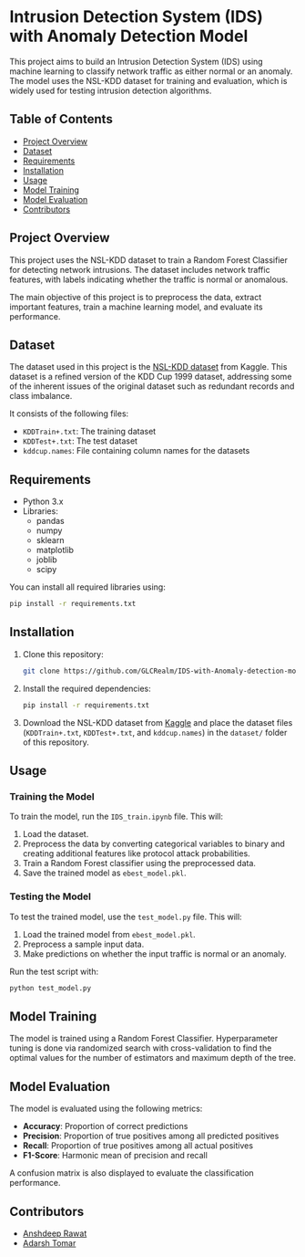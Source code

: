 
# Intrusion Detection System (IDS) with Anomaly Detection Model

This project aims to build an Intrusion Detection System (IDS) using machine learning to classify network traffic as either normal or an anomaly. The model uses the NSL-KDD dataset for training and evaluation, which is widely used for testing intrusion detection algorithms.

## Table of Contents

- [Project Overview](#project-overview)
- [Dataset](#dataset)
- [Requirements](#requirements)
- [Installation](#installation)
- [Usage](#usage)
- [Model Training](#model-training)
- [Model Evaluation](#model-evaluation)
- [Contributors](#contributors)

## Project Overview

This project uses the NSL-KDD dataset to train a Random Forest Classifier for detecting network intrusions. The dataset includes network traffic features, with labels indicating whether the traffic is normal or anomalous.

The main objective of this project is to preprocess the data, extract important features, train a machine learning model, and evaluate its performance.

## Dataset

The dataset used in this project is the [NSL-KDD dataset](https://www.kaggle.com/datasets/ashishpatel26/nslkdd) from Kaggle. This dataset is a refined version of the KDD Cup 1999 dataset, addressing some of the inherent issues of the original dataset such as redundant records and class imbalance.

It consists of the following files:
- `KDDTrain+.txt`: The training dataset
- `KDDTest+.txt`: The test dataset
- `kddcup.names`: File containing column names for the datasets

## Requirements

- Python 3.x
- Libraries:
  - pandas
  - numpy
  - sklearn
  - matplotlib
  - joblib
  - scipy

You can install all required libraries using:

```bash
pip install -r requirements.txt
```

## Installation

1. Clone this repository:
   ```bash
   git clone https://github.com/GLCRealm/IDS-with-Anomaly-detection-model.git
   ```

2. Install the required dependencies:
   ```bash
   pip install -r requirements.txt
   ```

3. Download the NSL-KDD dataset from [Kaggle](https://www.kaggle.com/datasets/ashishpatel26/nslkdd) and place the dataset files (`KDDTrain+.txt`, `KDDTest+.txt`, and `kddcup.names`) in the `dataset/` folder of this repository.

## Usage

### Training the Model

To train the model, run the `IDS_train.ipynb` file. This will:

1. Load the dataset.
2. Preprocess the data by converting categorical variables to binary and creating additional features like protocol attack probabilities.
3. Train a Random Forest classifier using the preprocessed data.
4. Save the trained model as `ebest_model.pkl`.

### Testing the Model

To test the trained model, use the `test_model.py` file. This will:

1. Load the trained model from `ebest_model.pkl`.
2. Preprocess a sample input data.
3. Make predictions on whether the input traffic is normal or an anomaly.

Run the test script with:

```bash
python test_model.py
```

## Model Training

The model is trained using a Random Forest Classifier. Hyperparameter tuning is done via randomized search with cross-validation to find the optimal values for the number of estimators and maximum depth of the tree.

## Model Evaluation

The model is evaluated using the following metrics:
- **Accuracy**: Proportion of correct predictions
- **Precision**: Proportion of true positives among all predicted positives
- **Recall**: Proportion of true positives among all actual positives
- **F1-Score**: Harmonic mean of precision and recall

A confusion matrix is also displayed to evaluate the classification performance.

## Contributors

- [Anshdeep Rawat](https://github.com/GLCRealm)
- [Adarsh Tomar](https://github.com/adarshtomar333)
